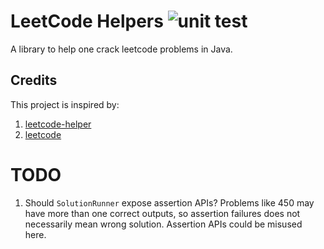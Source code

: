 # LeetCode Helpers ![unit test](https://github.com/adalab-cn/leetcode-helpers/actions/workflows/unit-test.yml/badge.svg)

A library to help one crack leetcode problems in Java.

## Credits

This project is inspired by:

1. [leetcode-helper](https://github.com/helloShen/leetcode-helper)
2. [leetcode](https://github.com/starforever/leetcode)

# TODO

1. Should `SolutionRunner` expose assertion APIs? Problems like 450 may have more than one correct outputs,
  so assertion failures does not necessarily mean wrong solution. Assertion APIs could be misused here. 